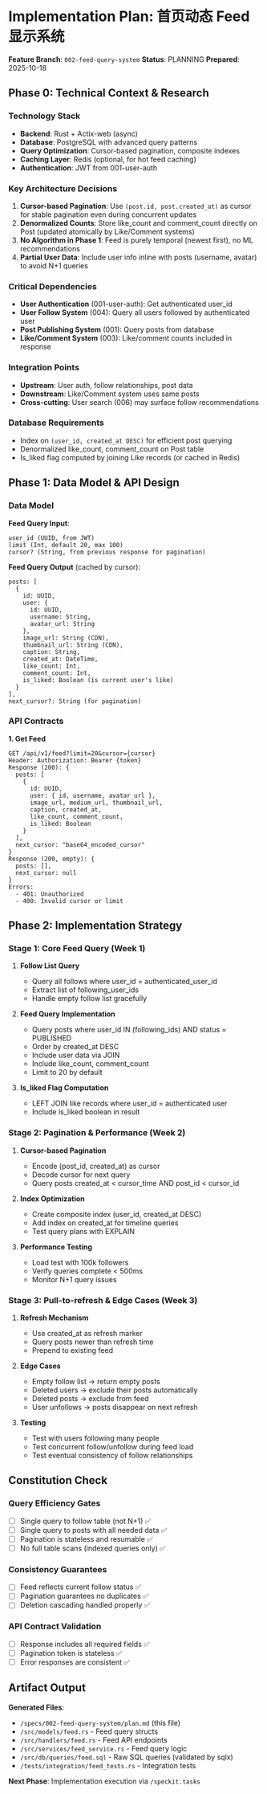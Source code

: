 # Implementation Plan: 首页动态 Feed 显示系统

**Feature Branch**: `002-feed-query-system`
**Status**: PLANNING
**Prepared**: 2025-10-18

## Phase 0: Technical Context & Research

### Technology Stack

- **Backend**: Rust + Actix-web (async)
- **Database**: PostgreSQL with advanced query patterns
- **Query Optimization**: Cursor-based pagination, composite indexes
- **Caching Layer**: Redis (optional, for hot feed caching)
- **Authentication**: JWT from 001-user-auth

### Key Architecture Decisions

1. **Cursor-based Pagination**: Use `(post.id, post.created_at)` as cursor for stable pagination even during concurrent updates
2. **Denormalized Counts**: Store like_count and comment_count directly on Post (updated atomically by Like/Comment systems)
3. **No Algorithm in Phase 1**: Feed is purely temporal (newest first), no ML recommendations
4. **Partial User Data**: Include user info inline with posts (username, avatar) to avoid N+1 queries

### Critical Dependencies

- **User Authentication** (001-user-auth): Get authenticated user_id
- **User Follow System** (004): Query all users followed by authenticated user
- **Post Publishing System** (001): Query posts from database
- **Like/Comment System** (003): Like/comment counts included in response

### Integration Points

- **Upstream**: User auth, follow relationships, post data
- **Downstream**: Like/Comment system uses same posts
- **Cross-cutting**: User search (006) may surface follow recommendations

### Database Requirements

- Index on `(user_id, created_at DESC)` for efficient post querying
- Denormalized like_count, comment_count on Post table
- Is_liked flag computed by joining Like records (or cached in Redis)

## Phase 1: Data Model & API Design

### Data Model

**Feed Query Input**:
```
user_id (UUID, from JWT)
limit (Int, default 20, max 100)
cursor? (String, from previous response for pagination)
```

**Feed Query Output** (cached by cursor):
```
posts: [
  {
    id: UUID,
    user: {
      id: UUID,
      username: String,
      avatar_url: String
    },
    image_url: String (CDN),
    thumbnail_url: String (CDN),
    caption: String,
    created_at: DateTime,
    like_count: Int,
    comment_count: Int,
    is_liked: Boolean (is current user's like)
  }
],
next_cursor?: String (for pagination)
```

### API Contracts

**1. Get Feed**
```
GET /api/v1/feed?limit=20&cursor={cursor}
Header: Authorization: Bearer {token}
Response (200): {
  posts: [
    {
      id: UUID,
      user: { id, username, avatar_url },
      image_url, medium_url, thumbnail_url,
      caption, created_at,
      like_count, comment_count,
      is_liked: Boolean
    }
  ],
  next_cursor: "base64_encoded_cursor"
}
Response (200, empty): {
  posts: [],
  next_cursor: null
}
Errors:
  - 401: Unauthorized
  - 400: Invalid cursor or limit
```

## Phase 2: Implementation Strategy

### Stage 1: Core Feed Query (Week 1)

1. **Follow List Query**
   - Query all follows where user_id = authenticated_user_id
   - Extract list of following_user_ids
   - Handle empty follow list gracefully

2. **Feed Query Implementation**
   - Query posts where user_id IN (following_ids) AND status = PUBLISHED
   - Order by created_at DESC
   - Include user data via JOIN
   - Include like_count, comment_count
   - Limit to 20 by default

3. **Is_liked Flag Computation**
   - LEFT JOIN like records where user_id = authenticated user
   - Include is_liked boolean in result

### Stage 2: Pagination & Performance (Week 2)

1. **Cursor-based Pagination**
   - Encode (post_id, created_at) as cursor
   - Decode cursor for next query
   - Query posts created_at < cursor_time AND post_id < cursor_id

2. **Index Optimization**
   - Create composite index (user_id, created_at DESC)
   - Add index on created_at for timeline queries
   - Test query plans with EXPLAIN

3. **Performance Testing**
   - Load test with 100k followers
   - Verify queries complete < 500ms
   - Monitor N+1 query issues

### Stage 3: Pull-to-refresh & Edge Cases (Week 3)

1. **Refresh Mechanism**
   - Use created_at as refresh marker
   - Query posts newer than refresh time
   - Prepend to existing feed

2. **Edge Cases**
   - Empty follow list → return empty posts
   - Deleted users → exclude their posts automatically
   - Deleted posts → exclude from feed
   - User unfollows → posts disappear on next refresh

3. **Testing**
   - Test with users following many people
   - Test concurrent follow/unfollow during feed load
   - Test eventual consistency of follow relationships

## Constitution Check

### Query Efficiency Gates

- [ ] Single query to follow table (not N+1) ✅
- [ ] Single query to posts with all needed data ✅
- [ ] Pagination is stateless and resumable ✅
- [ ] No full table scans (indexed queries only) ✅

### Consistency Guarantees

- [ ] Feed reflects current follow status ✅
- [ ] Pagination guarantees no duplicates ✅
- [ ] Deletion cascading handled properly ✅

### API Contract Validation

- [ ] Response includes all required fields ✅
- [ ] Pagination token is stateless ✅
- [ ] Error responses are consistent ✅

## Artifact Output

**Generated Files**:
- `/specs/002-feed-query-system/plan.md` (this file)
- `/src/models/feed.rs` - Feed query structs
- `/src/handlers/feed.rs` - Feed API endpoints
- `/src/services/feed_service.rs` - Feed query logic
- `/src/db/queries/feed.sql` - Raw SQL queries (validated by sqlx)
- `/tests/integration/feed_tests.rs` - Integration tests

**Next Phase**: Implementation execution via `/speckit.tasks`
